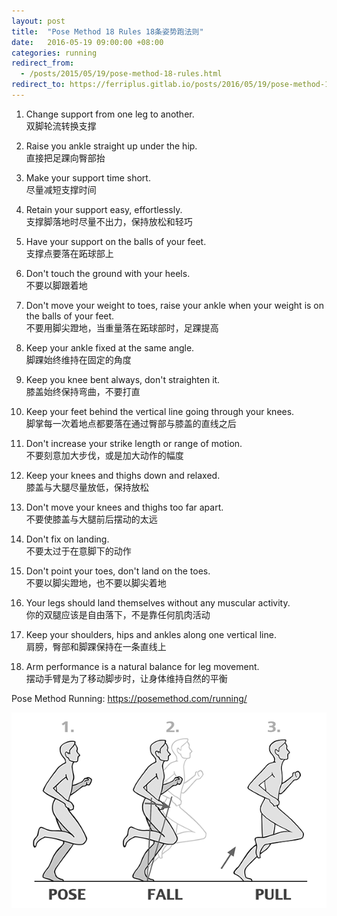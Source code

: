 ```yaml
---
layout: post
title:  "Pose Method 18 Rules 18条姿势跑法则"
date:   2016-05-19 09:00:00 +08:00
categories: running
redirect_from:
  - /posts/2015/05/19/pose-method-18-rules.html
redirect_to: https://ferriplus.gitlab.io/posts/2016/05/19/pose-method-18-rules.html
---
```

1.  Change support from one leg to another.  
    双脚轮流转换支撑

2.  Raise you ankle straight up under the hip.  
    直接把足踝向臀部抬

3.  Make your support time short.  
    尽量减短支撑时间

4.  Retain your support easy, effortlessly.  
    支撑脚落地时尽量不出力，保持放松和轻巧

5.  Have your support on the balls of your feet.  
    支撑点要落在跖球部上

6.  Don't touch the ground with your heels.  
    不要以脚跟着地

7.  Don't move your weight to toes, raise your ankle when your weight is on the balls of your feet.  
    不要用脚尖蹬地，当重量落在跖球部时，足踝提高

8.  Keep your ankle fixed at the same angle.  
    脚踝始终维持在固定的角度

9.  Keep you knee bent always, don't straighten it.  
    膝盖始终保持弯曲，不要打直

10.  Keep your feet behind the vertical line going through your knees.  
    脚掌每一次着地点都要落在通过臀部与膝盖的直线之后

11.  Don't increase your strike length or range of motion.  
    不要刻意加大步伐，或是加大动作的幅度

12.  Keep your knees and thighs down and relaxed.  
    膝盖与大腿尽量放低，保持放松

13.  Don't move your knees and thighs too far apart.  
    不要使膝盖与大腿前后摆动的太远

14.  Don't fix on landing.  
    不要太过于在意脚下的动作

15.  Don't point your toes, don't land on the toes.  
    不要以脚尖蹬地，也不要以脚尖着地

16.  Your legs should land themselves without any muscular activity.  
    你的双腿应该是自由落下，不是靠任何肌肉活动

17.  Keep your shoulders, hips and ankles along one vertical line.  
    肩膀，臀部和脚踝保持在一条直线上

18.  Arm performance is a natural balance for leg movement.  
    摆动手臂是为了移动脚步时，让身体维持自然的平衡

Pose Method Running: <https://posemethod.com/running/>

![pose-fall-pull](/assets/pose-fall-pull.gif)
